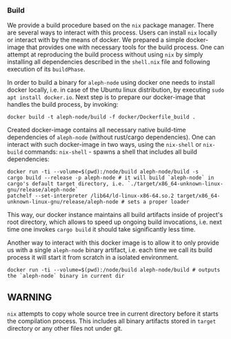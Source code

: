 ### Build
We provide a build procedure based on the `nix` package manager. There are several ways to interact with this process. Users can install `nix` locally or interact with by the means of docker. We prepared a simple docker-image that provides one with necessary tools for the build process. One can attempt at reproducing the build process without using `nix` by simply installing all dependencies described in the `shell.nix` file and following execution of its `buildPhase`.

In order to build a binary for `aleph-node` using docker one needs to install docker locally, i.e. in case of the Ubuntu linux distribution, by executing `sudo apt install docker.io`. Next step is to prepare our docker-image that handles the build process, by invoking:
```
docker build -t aleph-node/build -f docker/Dockerfile_build .
```
Created docker-image contains all necessary native build-time dependencies of `aleph-node` (without rust/cargo dependencies).
One can interact with such docker-image in two ways, using the `nix-shell` or `nix-build` commands:
`nix-shell` - spawns a shell that includes all build dependencies:
```
docker run -ti --volume=$(pwd):/node/build aleph-node/build -s
cargo build --release -p aleph-node # it will build `aleph-node` in cargo's default target directory, i.e. `./target/x86_64-unknown-linux-gnu/release/aleph-node`
patchelf --set-interpreter /lib64/ld-linux-x86-64.so.2 target/x86_64-unknown-linux-gnu/release/aleph-node # sets a proper loader

```
This way, our docker instance maintains all build artifacts inside of project's root directory, which allows to speed up ongoing build invocations, i.e. next time one invokes `cargo build` it should take significantly less time.

Another way to interact with this docker image is to allow it to only provide us with a single `aleph-node` binary artifact, i.e. each time we call its build process it will start it from scratch in a isolated environment.
```
docker run -ti --volume=$(pwd):/node/build aleph-node/build # outputs the `aleph-node` binary in current dir
```

## WARNING
`nix` attempts to copy whole source tree in current directory before it starts the compilation process. This includes all binary artifacts stored in `target` directory or any other files not under git.
